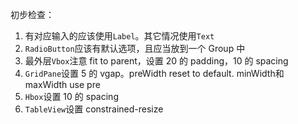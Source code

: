 初步检查：

1. 有对应输入的应该使用`Label`。其它情况使用`Text`
1. `RadioButton`应该有默认选项，且应当放到一个 Group 中
1. 最外层`Vbox`注意 fit to parent，设置 20 的 padding，10 的 spacing
1. `GridPane`设置 5 的 vgap。preWidth reset to default. minWidth和maxWidth use pre
1. `Hbox`设置 10 的 spacing
1. `TableView`设置 constrained-resize